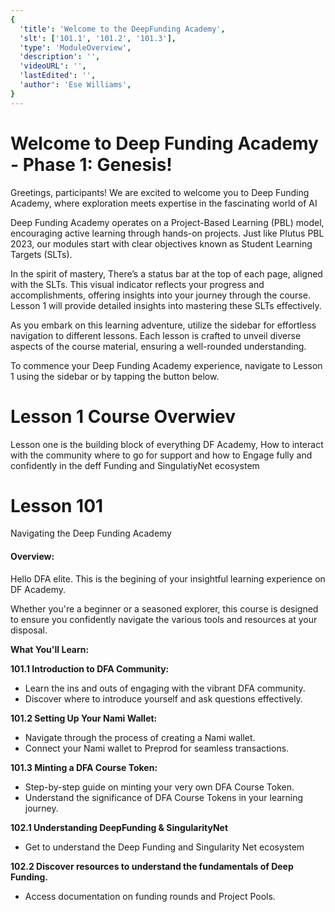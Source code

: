 ```yaml
---
{
  'title': 'Welcome to the DeepFunding Academy',
  'slt': ['101.1', '101.2', '101.3'],
  'type': 'ModuleOverview',
  'description': '',
  'videoURL': '',
  'lastEdited': '',
  'author': 'Ese Williams',
}
---
```


# **Welcome to Deep Funding Academy - Phase 1: Genesis!**

Greetings, participants! We are excited to welcome you to Deep Funding Academy, where exploration meets expertise in the fascinating world of AI

Deep Funding Academy operates on a Project-Based Learning (PBL) model, encouraging active learning through hands-on projects. Just like Plutus PBL 2023, our modules start with clear objectives known as Student Learning Targets (SLTs).

In the spirit of mastery, There’s a status bar at the top of each page, aligned with the SLTs. This visual indicator reflects your progress and accomplishments, offering insights into your journey through the course. Lesson 1 will provide detailed insights into mastering these SLTs effectively.

As you embark on this learning adventure, utilize the sidebar for effortless navigation to different lessons. Each lesson is crafted to unveil diverse aspects of the course material, ensuring a well-rounded understanding.

To commence your Deep Funding Academy experience, navigate to Lesson 1 using the sidebar or by tapping the button below.

# **Lesson 1 Course Overwiev**

Lesson one is the building block of everything DF Academy, How to interact with the community where to go for support and how to Engage fully and confidently in the deff Funding and SingulatiyNet ecosystem

# **Lesson 101**

Navigating the Deep Funding Academy

#### **Overview:**

Hello DFA elite. This is the begining of your insightful learning experience on DF Academy.

Whether you're a beginner or a seasoned explorer, this course is designed to ensure you confidently navigate the various tools and resources at your disposal.

**What You'll Learn:**

**101.1 Introduction to DFA Community:**

- Learn the ins and outs of engaging with the vibrant DFA community.
- Discover where to introduce yourself and ask questions effectively.

**101.2 Setting Up Your Nami Wallet:**

- Navigate through the process of creating a Nami wallet.
- Connect your Nami wallet to Preprod for seamless transactions.

**101.3 Minting a DFA Course Token:**

- Step-by-step guide on minting your very own DFA Course Token.
- Understand the significance of DFA Course Tokens in your learning journey.

**102.1 Understanding DeepFunding & SingularityNet**

- Get to understand the Deep Funding and Singularity Net ecosystem

**102.2 Discover resources to understand the fundamentals of Deep Funding.**

- Access documentation on funding rounds and Project Pools.
